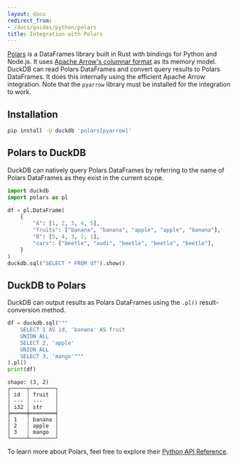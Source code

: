 ```yaml
---
layout: docu
redirect_from:
- /docs/guides/python/polars
title: Integration with Polars
---
```


[Polars](https://github.com/pola-rs/polars) is a DataFrames library built in Rust with bindings for Python and Node.js. It uses [Apache Arrow's columnar format](https://arrow.apache.org/docs/format/Columnar.html) as its memory model. DuckDB can read Polars DataFrames and convert query results to Polars DataFrames. It does this internally using the efficient Apache Arrow integration. Note that the `pyarrow` library must be installed for the integration to work.

## Installation

```bash
pip install -U duckdb 'polars[pyarrow]'
```

## Polars to DuckDB

DuckDB can natively query Polars DataFrames by referring to the name of Polars DataFrames as they exist in the current scope.

```python
import duckdb
import polars as pl

df = pl.DataFrame(
    {
        "A": [1, 2, 3, 4, 5],
        "fruits": ["banana", "banana", "apple", "apple", "banana"],
        "B": [5, 4, 3, 2, 1],
        "cars": ["beetle", "audi", "beetle", "beetle", "beetle"],
    }
)
duckdb.sql("SELECT * FROM df").show()
```

## DuckDB to Polars

DuckDB can output results as Polars DataFrames using the `.pl()` result-conversion method.

```python
df = duckdb.sql("""
    SELECT 1 AS id, 'banana' AS fruit
    UNION ALL
    SELECT 2, 'apple'
    UNION ALL
    SELECT 3, 'mango'"""
).pl()
print(df)
```

```text
shape: (3, 2)
┌─────┬────────┐
│ id  ┆ fruit  │
│ --- ┆ ---    │
│ i32 ┆ str    │
╞═════╪════════╡
│ 1   ┆ banana │
│ 2   ┆ apple  │
│ 3   ┆ mango  │
└─────┴────────┘
```

To learn more about Polars, feel free to explore their [Python API Reference](https://pola-rs.github.io/polars/py-polars/html/reference/index.html).
